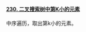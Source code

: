 #### [230. 二叉搜索树中第K小的元素](https://leetcode.cn/problems/kth-smallest-element-in-a-bst/)

中序遍历，取出第k小的元素。
